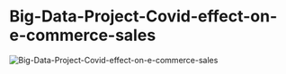 # Big-Data-Project-Covid-effect-on-e-commerce-sales

![Big-Data-Project-Covid-effect-on-e-commerce-sales](https://drive.google.com/uc?export=view&id=1qWsf2VtJdHTiJpE451nZuC0zAEUt014J)

